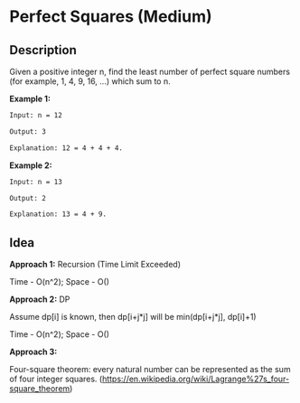 # Perfect Squares (Medium)

## Description
Given a positive integer n, find the least number of perfect square numbers (for example, 1, 4, 9, 16, ...) which sum to n.

**Example 1:**
```html
Input: n = 12

Output: 3 

Explanation: 12 = 4 + 4 + 4.
```
**Example 2:**
```html
Input: n = 13

Output: 2

Explanation: 13 = 4 + 9.
```

## Idea
**Approach 1:** Recursion (Time Limit Exceeded)

Time - O(n^2); Space - O()

**Approach 2:** DP

Assume dp[i] is known, then dp[i+j\*j] will be min(dp[i+j*j], dp[i]+1)

Time - O(n^2); Space - O()

**Approach 3:**

Four-square theorem: every natural number can be represented as the sum of four integer squares. (https://en.wikipedia.org/wiki/Lagrange%27s_four-square_theorem)
